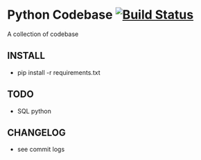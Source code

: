 # Python Codebase [![Build Status](https://travis-ci.org/linxinzhe/itcast_python.svg?branch=master)](https://travis-ci.org/linxinzhe/itcast_python)
A collection of codebase
## INSTALL
- pip install -r requirements.txt

## TODO
- SQL python

## CHANGELOG
- see commit logs